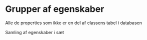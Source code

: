 # Grupper af egenskaber

Alle de properties som ikke er en del af classens tabel i databasen

Samling af egenskaber i sæt
